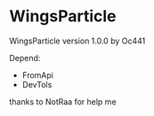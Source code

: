 # WingsParticle 
WingsParticle version 1.0.0 by Oc441

Depend:
- FromApi
- DevTols

thanks to NotRaa for help me
